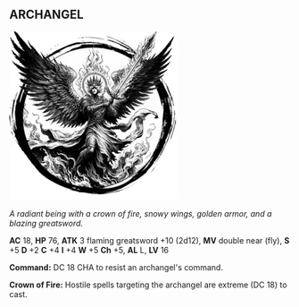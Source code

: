 ## ARCHANGEL

![](images/archangel.webp)

_A radiant being with a crown of fire, snowy wings, golden armor, and a blazing greatsword._

**AC** 18, **HP** 76, **ATK** 3 flaming greatsword +10 (2d12), **MV** double near (fly), **S** +5 **D** +2 **C** +4 **I** +4 **W** +5 **Ch** +5, **AL** L, **LV** 16

**Command:** DC 18 CHA to resist an archangel's command.

**Crown of Fire:** Hostile spells targeting the archangel are extreme (DC 18) to cast.

